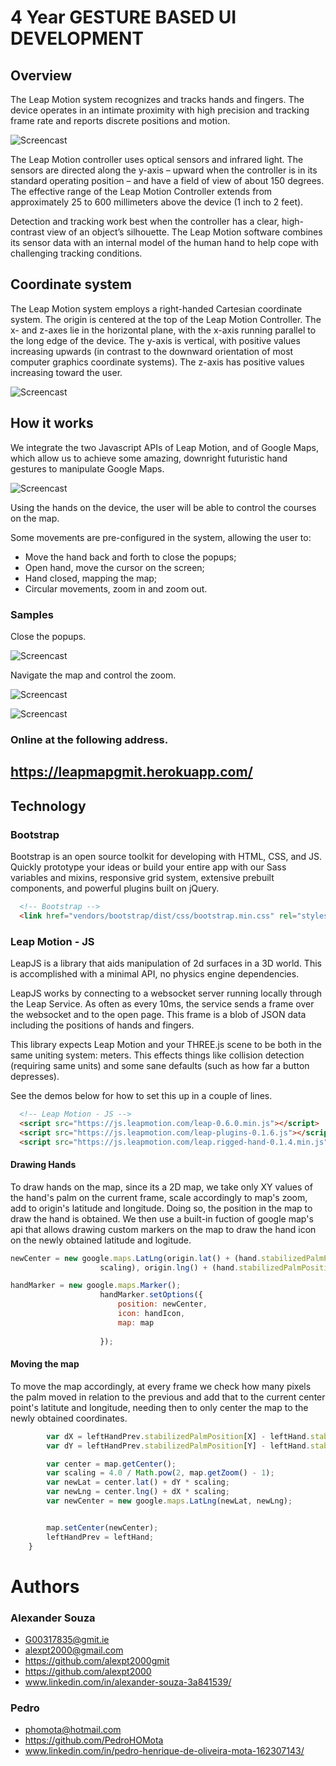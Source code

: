 # 4 Year  GESTURE BASED UI DEVELOPMENT

## Overview
The Leap Motion system recognizes and tracks hands and fingers. The device operates in an intimate proximity with high precision and tracking frame rate and reports discrete positions and motion.

![Screencast](Screencast/leap.jpg)

The Leap Motion controller uses optical sensors and infrared light. The sensors are directed along the y-axis – upward when the controller is in its standard operating position – and have a field of view of about 150 degrees. The effective range of the Leap Motion Controller extends from approximately 25 to 600 millimeters above the device (1 inch to 2 feet).

Detection and tracking work best when the controller has a clear, high-contrast view of an object’s silhouette. The Leap Motion software combines its sensor data with an internal model of the human hand to help cope with challenging tracking conditions.

## Coordinate system
The Leap Motion system employs a right-handed Cartesian coordinate system. The origin is centered at the top of the Leap Motion Controller. The x- and z-axes lie in the horizontal plane, with the x-axis running parallel to the long edge of the device. The y-axis is vertical, with positive values increasing upwards (in contrast to the downward orientation of most computer graphics coordinate systems). The z-axis has positive values increasing toward the user.

![Screencast](Screencast/Leap_Axes.png)



## How it works
We integrate the two Javascript APIs of Leap Motion, and of Google Maps, which allow us to achieve some amazing, downright futuristic hand gestures to manipulate Google Maps.

![Screencast](Screencast/leapHand.png)

Using the hands on the device, the user will be able to control the courses on the map.

Some movements are pre-configured in the system, allowing the user to:

- Move the hand back and forth to close the popups;
- Open hand, move the cursor on the screen;
- Hand closed, mapping the map;
- Circular movements, zoom in and zoom out.

### Samples
Close the popups.

![Screencast](Screencast/ClosePopup.gif)

Navigate the map and control the zoom.

![Screencast](Screencast/MoveMap.gif)

![Screencast](Screencast/project.gif)

### Online at the following address.
## https://leapmapgmit.herokuapp.com/

## Technology

### Bootstrap
Bootstrap is an open source toolkit for developing with HTML, CSS, and JS. Quickly prototype your ideas or build your entire app with our Sass variables and mixins, responsive grid system, extensive prebuilt components, and powerful plugins built on jQuery.

```html
  <!-- Bootstrap -->
  <link href="vendors/bootstrap/dist/css/bootstrap.min.css" rel="stylesheet">
```

### Leap Motion - JS

LeapJS is a library that aids manipulation of 2d surfaces in a 3D world. This is accomplished with a minimal API, no physics engine dependencies.

LeapJS works by connecting to a websocket server running locally through the Leap Service. As often as every 10ms, the service sends a frame over the websocket and to the open page. This frame is a blob of JSON data including the positions of hands and fingers.

This library expects Leap Motion and your THREE.js scene to be both in the same uniting system: meters. This effects things like collision detection (requiring same units) and some sane defaults (such as how far a button depresses).

See the demos below for how to set this up in a couple of lines.

```html
  <!-- Leap Motion - JS -->
  <script src="https://js.leapmotion.com/leap-0.6.0.min.js"></script>
  <script src="https://js.leapmotion.com/leap-plugins-0.1.6.js"></script>
  <script src="https://js.leapmotion.com/leap.rigged-hand-0.1.4.min.js"></script>
```
#### Drawing Hands
To draw hands on the map, since its a 2D map, we take only XY values of the hand's palm on the current frame, scale accordingly to map's zoom, add to origin's latitude and longitude. Doing so, the position in the map to draw the hand is obtained. We then use a built-in fuction of google map's api that allows drawing custom markers on the map to draw the hand icon on the newly obtained latitude and logitude.
```js
newCenter = new google.maps.LatLng(origin.lat() + (hand.stabilizedPalmPosition[1]  *
                    scaling), origin.lng() + (hand.stabilizedPalmPosition[0] * scaling));

handMarker = new google.maps.Marker();
                    handMarker.setOptions({
                        position: newCenter,
                        icon: handIcon,
                        map: map
                     
                    });
```
#### Moving the map
To move the map accordingly, at every frame we check how many pixels the palm moved in relation to the previous and add that to the current center point's latitute and longitude, needing then to only center the map to the newly obtained coordinates.

```js
        var dX = leftHandPrev.stabilizedPalmPosition[X] - leftHand.stabilizedPalmPosition[X];
        var dY = leftHandPrev.stabilizedPalmPosition[Y] - leftHand.stabilizedPalmPosition[Y];

        var center = map.getCenter();
        var scaling = 4.0 / Math.pow(2, map.getZoom() - 1);
        var newLat = center.lat() + dY * scaling;
        var newLng = center.lng() + dX * scaling;
        var newCenter = new google.maps.LatLng(newLat, newLng);


        map.setCenter(newCenter);
        leftHandPrev = leftHand;
    } 
```
# Authors

### Alexander Souza
- G00317835@gmit.ie
- alexpt2000@gmail.com
- https://github.com/alexpt2000gmit
- https://github.com/alexpt2000
- www.linkedin.com/in/alexander-souza-3a841539/

### Pedro
- phomota@hotmail.com
- https://github.com/PedroHOMota
- www.linkedin.com/in/pedro-henrique-de-oliveira-mota-162307143/